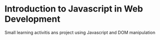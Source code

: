 # Introduction to Javascript in Web Development

Small learning activitis ans project using Javascript and DOM manipulation
